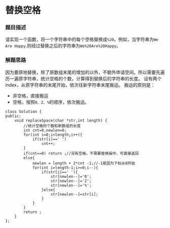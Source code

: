 ﻿# 替换空格
### 题目描述
请实现一个函数，将一个字符串中的每个空格替换成`%20`。例如，当字符串为`We Are Happy`.则经过替换之后的字符串为`We%20Are%20Happy`。

### 解题思路
因为要原地替换，除了原数组末尾的增加的以外，不额外申请空间。所以需要先遍历一遍原字符串，统计空格的个数，计算得到替换后的字符串的长度。
设有两个index，从原字符串的末尾开始，依次往新字符串末尾搬运。
搬运的原则是：
* 非空格，直接搬运
* 空格，按照`0、2、%`的顺序，依次搬运。

```
class Solution {
public:
	void replaceSpace(char *str,int length) {
        //统计空格的个数和新数组的长度
        int cnt=0,newlen=0;
        for(int i=0;i<length;i++){
            if(str[i]==' ')
                cnt++;
        }
        if(cnt==0) return ;//没有空格，不需要替换操作，可直接返回
        else{
            newlen = length + 2*cnt -1;//-1是因为下标从0开始
            for(int i=length-1;i>=0;i--){
                if(str[i]==' '){
                    str[newlen--]='0';
                    str[newlen--]='2';
                    str[newlen--]='%';
                }else{
                    str[newlen--]=str[i];
                }
            }
        }
        return ;
	}
};
```

